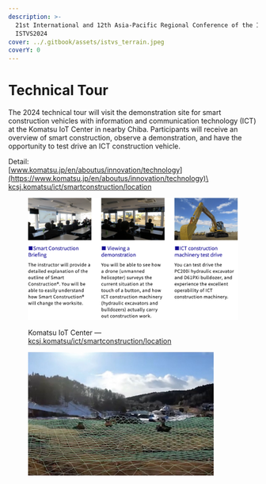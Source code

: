 ```yaml
---
description: >-
  21st International and 12th Asia-Pacific Regional Conference of the ISTVS |
  ISTVS2024
cover: ../.gitbook/assets/istvs_terrain.jpeg
coverY: 0
---
```


# Technical Tour

The 2024 technical tour will visit the demonstration site for smart construction vehicles with information and communication technology (ICT) at the Komatsu IoT Center in nearby Chiba. Participants will receive an overview of smart construction, observe a demonstration, and have the opportunity to test drive an ICT construction vehicle.&#x20;

Detail: \
[www.komatsu.jp/en/aboutus/innovation/technology](https://www.komatsu.jp/en/aboutus/innovation/technology)\
[kcsj.komatsu/ict/smartconstruction/location](https://kcsj.komatsu/ict/smartconstruction/location)

<figure><img src="../.gitbook/assets/CleanShot 2024-07-25 at 10.01.47@2x.png" alt=""><figcaption><p>Komatsu IoT Center — <a href="https://kcsj.komatsu/ict/smartconstruction/location">kcsj.komatsu/ict/smartconstruction/location</a></p></figcaption></figure>

<figure><img src="../.gitbook/assets/Komatsu IoT Center.jpg" alt="" width="375"><figcaption></figcaption></figure>
